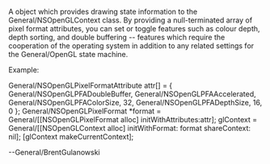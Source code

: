 

A object which provides drawing state information to the General/NSOpenGLContext class. By providing a null-terminated array of pixel format attributes, you can set or toggle features such as colour depth, depth sorting, and double buffering -- features which require the cooperation of the operating system in addition to any related settings for the General/OpenGL state machine.

Example:

 General/NSOpenGLPixelFormatAttribute attr[] = 
 {
     General/NSOpenGLPFADoubleBuffer,
     General/NSOpenGLPFAAccelerated,
     General/NSOpenGLPFAColorSize, 32,
     General/NSOpenGLPFADepthSize, 16,
     0 };
 General/NSOpenGLPixelFormat *format = General/[[NSOpenGLPixelFormat alloc] initWithAttributes:attr];
 glContext = General/[[NSOpenGLContext alloc] initWithFormat: format shareContext: nil];
 [glContext makeCurrentContext];

--General/BrentGulanowski
